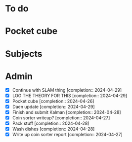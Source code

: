 # To do

# Pocket cube

# Subjects

# Admin

- [x] Continue with SLAM thing  [completion:: 2024-04-29]
- [x] LOG THE THEORY FOR THIS  [completion:: 2024-04-29]
- [x] Pocket cube  [completion:: 2024-04-26]
- [x] Daen update  [completion:: 2024-04-29]
- [x] Finish and submit Kalman  [completion:: 2024-04-28]
- [x] Coin sorter writeup?  [completion:: 2024-04-27]
- [x] Pack stuff  [completion:: 2024-04-28]
- [x] Wash dishes  [completion:: 2024-04-28]
- [x] Write up coin sorter report  [completion:: 2024-04-27]